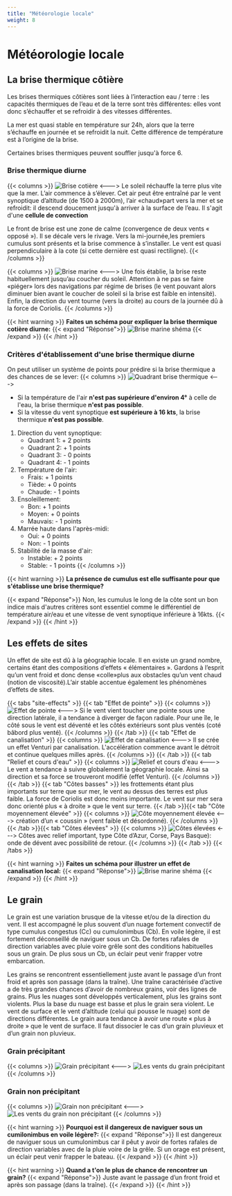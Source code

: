 ```yaml
---
title: "Météorologie locale"
weight: 8
---
```

# Météorologie locale

## La brise thermique côtière

Les brises thermiques côtières sont liées à l’interaction eau / terre : les capacités thermiques de l’eau et de la terre sont très différentes: elles vont donc s’échauffer et se refroidir à des vitesses différentes.

La mer est quasi stable en température sur 24h, alors que la terre s’échauffe en journée et se refroidit la nuit. Cette différence de
température est à l’origine de la brise.

Certaines brises thermiques peuvent souffler jusqu'à force 6. 

### Brise thermique diurne
{{< columns >}}
![Brise cotière](../images/costal-breeze.png)
<--->
Le soleil réchauffe la terre plus vite que la mer. L’air commence à s’élever.
Cet air peut être entraîné par le vent synoptique d’altitude (de 1500 à 2000m), l’air «chaud»part vers la mer et se refroidit: il descend doucement jusqu'à arriver à la surface de l’eau. Il s'agit d'une **cellule de convection** 

Le front de brise est une zone de calme (convergence de deux vents « opposé »). Il se
décale vers le rivage.
Vers la mi-journée,les premiers cumulus sont présents et la brise commence à s’installer. Le vent est quasi perpendiculaire à la cote
(si cette dernière est quasi rectiligne).
{{< /columns >}}

{{< columns >}}
![Brise marine](../images/sea-breeze.png)
<--->
Une fois établie, la brise reste habituellement jusqu’au coucher du soleil. Attention à ne pas se faire «piéger» lors des navigations par régime de brises (le vent pouvant alors diminuer bien avant le coucher de soleil si la  brise  est faible en intensité). Enfin, la direction du vent tourne (vers la droite) au cours de la journée dû à la force de Coriolis.
{{< /columns >}}

{{< hint warning >}}
**Faites un schéma pour expliquer la brise thermique cotière diurne:**
{{< expand "Réponse">}}
![Brise marine shéma](../images/sea-breeze-schema.jpeg)
{{< /expand >}}
{{< /hint >}}

### Critères d'établissement d'une brise thermique diurne

On peut utiliser un système de points pour prédire si la brise thermique a des chances de se lever:
{{< columns >}}
![Quadrant brise thermique](../images/quadrant-breeze.png)
<--->
* Si la température de l'air **n'est pas supérieure d'environ 4°** à celle de l'eau, la brise thermique **n'est pas possible**.
* Si la vitesse du vent synoptique **est supérieure à 16 kts**, la brise thermique **n'est pas possible**.

1. Direction du vent synoptique:
    * Quadrant 1: + 2 points 
    * Quadrant 2: + 1 points 
    * Quadrant 3: - 0 points 
    * Quadrant 4: - 1 points 
2. Température de l'air:
    * Frais: + 1 points
    * Tiède: + 0 points
    * Chaude: - 1 points
3. Ensoleillement:
    * Bon: + 1 points
    * Moyen: + 0 points
    * Mauvais: - 1 points
4. Marrée haute dans l'après-midi:
    * Oui: + 0 points
    * Non: - 1 points
5. Stabilité de la masse d'air:
    * Instable: + 2 points
    * Stable: - 1 points
{{< /columns >}}

{{< hint warning >}}
**La présence de cumulus est elle suffisante pour que s'établisse une brise thermique?**

{{< expand "Réponse">}}
Non, les cumulus le long de la côte sont un bon indice mais d'autres critères sont essentiel comme le différentiel de température air/eau et une vitesse de vent synoptique inférieure à 16kts. 
{{< /expand >}}
{{< /hint >}}

## Les effets de sites

Un effet de site est dû à la géographie locale. Il en existe un grand nombre, certains étant des compositions d’effets « élémentaires ». Gardons à l’esprit qu’un vent froid et donc dense «colle»plus aux obstacles qu’un vent chaud (notion de viscosité).L’air stable accentue également les phénomènes d’effets de sites.

{{< tabs "site-effects" >}}
{{< tab "Effet de pointe" >}}
{{< columns >}}
![Effet de pointe](../images/point-effect.png)
<--->
Si le vent vient toucher une pointe sous une direction latérale, il a tendance à diverger de façon radiale. Pour une île, le côté sous le vent est déventé et les côtés extérieurs sont plus ventés (coté bâbord plus venté).
{{< /columns >}}
{{< /tab >}}
{{< tab "Effet de canalisation" >}}
{{< columns >}}
![Effet de canalisation](../images/canalisation-effect.png)
<--->
Il se crée un effet Venturi par canalisation. L'accélération commence avant le détroit et continue quelques milles après.
{{< /columns >}}
{{< /tab >}}
{{< tab "Relief et cours d'eau" >}}
{{< columns >}}
![Relief et cours d'eau](../images/relief_and_watercourses.png)
<--->
Le vent a tendance à suivre globalement la géographie locale. Ainsi sa direction et sa force se trouveront modifié (effet Venturi).
{{< /columns >}}
{{< /tab >}}
{{< tab "Côtes basses" >}}
 les frottements étant plus importants sur terre que sur mer, le vent au dessus des terres est plus faible. La force de Coriolis est donc moins importante. Le vent sur mer sera donc orienté plus « à droite » que le vent sur terre.
{{< /tab >}}{{< tab "Côte moyennement élevée" >}}
{{< columns >}}
![Côte moyennement élevée](../images/moderately_high_hill.png)
<--->
 création d’un « coussin » (vent faible et désordonné).
{{< /columns >}}
{{< /tab >}}{{< tab "Côtes élevées" >}}
{{< columns >}}
![Côtes élevées](../images/high_hill.png)
<--->
Côtes avec relief important, type Côte d’Azur, Corse, Pays Basque): onde de dévent avec possibilité de retour.
{{< /columns >}}
{{< /tab >}}
{{< /tabs >}}

{{< hint warning >}}
**Faites un schéma pour illustrer un effet de canalisation local:**
{{< expand "Réponse">}}
![Brise marine shéma](../images/canalisation-effect-local.png)
{{< /expand >}}
{{< /hint >}}

## Le grain
Le grain est une variation brusque de la vitesse et/ou de la direction du vent. Il est accompagné le plus souvent d’un nuage fortement convectif de type cumulus congestus (Cc) ou cumulonimbus (Cb). En voile légère, il est fortement déconseillé de naviguer sous un Cb. De fortes rafales de direction variables avec pluie voire grêle sont des conditions habituelles sous un grain. De plus sous un Cb, un éclair peut venir frapper votre embarcation.

Les grains se rencontrent essentiellement juste avant le passage d’un front froid et après son passage (dans la traîne). Une traîne caractérisée d’active a de très grandes chances d’avoir de nombreux  grains, voir des lignes de grains. Plus les nuages sont développés verticalement, plus les grains sont violents. Plus la base du nuage est basse et plus le grain sera violent.
Le vent de surface et le vent d’altitude (celui qui pousse le nuage) sont de directions différentes. Le grain aura tendance à avoir une route « plus à droite » que le vent de surface.
Il faut dissocier le cas d’un grain pluvieux et d’un grain non pluvieux.

### Grain précipitant
{{< columns >}}
![Grain précipitant](../images/raining_grain.png)
<--->
![Les vents du grain précipitant](../images/raining_grain_wind.png)
{{< /columns >}}

### Grain non précipitant
{{< columns >}}
![Grain non précipitant](../images/non_raining_grain.png)
<--->
![Les vents du grain non précipitant](../images/non_raining_grain_wind.png)
{{< /columns >}}

{{< hint warning >}}
**Pourquoi est il dangereux de naviguer sous un cumilonimbus en voile légère?:**
{{< expand "Réponse">}}
Il est dangereux de naviguer sous un cumulonimbus car il pêut y avoir de fortes rafales de direction variables avec de la pluie voire de la grêle. Si un orage est présent, un éclair peut venir frapper le bateau.
{{< /expand >}}
{{< /hint >}}

{{< hint warning >}}
**Quand a t'on le plus de chance de rencontrer un grain?**
{{< expand "Réponse">}}
Juste avant le passage d’un front froid et après son passage (dans la traîne).
{{< /expand >}}
{{< /hint >}}
